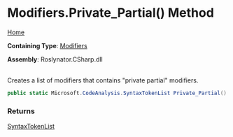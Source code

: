 # Modifiers\.Private\_Partial\(\) Method

[Home](../../../../README.md)

**Containing Type**: [Modifiers](../README.md)

**Assembly**: Roslynator\.CSharp\.dll

\
Creates a list of modifiers that contains "private partial" modifiers\.

```csharp
public static Microsoft.CodeAnalysis.SyntaxTokenList Private_Partial()
```

### Returns

[SyntaxTokenList](https://docs.microsoft.com/en-us/dotnet/api/microsoft.codeanalysis.syntaxtokenlist)

